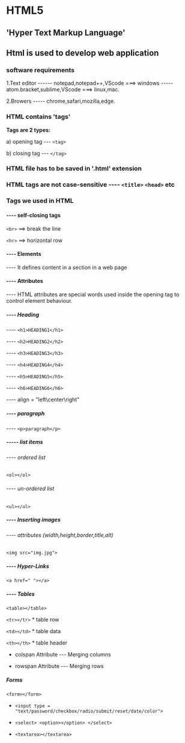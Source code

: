 # HTML5

## 'Hyper Text Markup Language'

## Html is used to develop web application

### software requirements

1.Text editor   ------ notepad,notepad++,VScode ===> windows
        ----- atom.bracket,sublime,VScode ===> linux,mac.

2.Browers   ----- chrome,safari,mozilla,edge.

### HTML contains 'tags'

**Tags are 2 types:**

a) opening tag  --- ```<tag>```

b) closing tag  --- ```</tag>```

### HTML file has to be saved in '.html' extension

### HTML tags are not case-sensitive   ---- ```<title>```  ```<head>``` etc

### Tags we used in HTML

#### ---- self-closing tags

```<br>```  ==> break the line

```<hr>```  ==> horizontal row

#### ---- Elements

 ---- It defines content in a section in a web page

#### ---- Attributes

 ---- HTML attributes are special words used inside the opening tag to control element behaviour.

##### ---- Heading

 ---- ```<h1>HEADING1</h1>```

 ---- ```<h2>HEADING2</h2>```

 ---- ```<h3>HEADING3</h3>```

 ---- ```<h4>HEADING4</h4>```

 ---- ```<h5>HEADING5</h5>```
 
 ---- ```<h6>HEADING6</h6>```

 ---- align = "left\center\right"

##### ---- paragraph

---- ```<p>paragraph</p>```

##### ----- list items

###### ---- ordered list

```<ol></ol>```

###### ---- un-ordered list

```<ul></ul>```

##### ---- Inserting images

###### ---- attributes (width,height,border,title,alt)

```<img src="img.jpg">```

##### ---- Hyper-Links

```<a href=" "></a>```

##### ---- Tables

```<table></table>```

```<tr></tr>``` * table row

```<td></td>``` * table data

```<th></th>``` * table header

* colspan Attribute  --- Merging columns

* rowspan Attribute  --- Merging rows

##### Forms

```<form></form>```

* ```<input type = "text/password/checkbox/radio/submit/reset/date/color">```

* ```<select> <option></option> </select>```

* ```<textarea></textarea>```